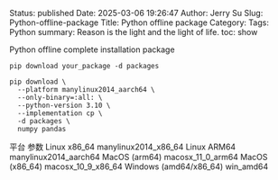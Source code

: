 Status: published
Date: 2025-03-06 19:26:47
Author: Jerry Su
Slug: Python-offline-package
Title: Python offline package
Category: 
Tags: Python
summary: Reason is the light and the light of life.
toc: show

Python offline complete installation package

`pip download your_package -d packages`

```
pip download \
  --platform manylinux2014_aarch64 \
  --only-binary=:all: \
  --python-version 3.10 \
  --implementation cp \
  -d packages \
  numpy pandas
```

平台	参数
Linux x86_64	manylinux2014_x86_64
Linux ARM64 	manylinux2014_aarch64
MacOS (arm64)	macosx_11_0_arm64
MacOS (x86_64)	macosx_10_9_x86_64
Windows (amd64/x86_64)	win_amd64

